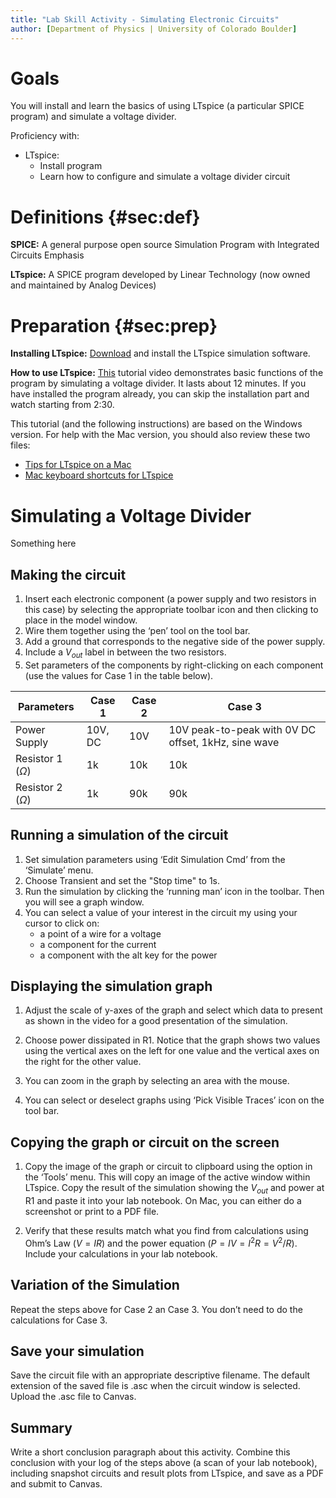```yaml
---
title: "Lab Skill Activity - Simulating Electronic Circuits"
author: [Department of Physics | University of Colorado Boulder]
---
```


# Goals

You will install and learn the basics of using LTspice (a particular SPICE program) and simulate a voltage
divider.

Proficiency with:

- LTspice:
  - Install program
  - Learn how to configure and simulate a voltage divider circuit

# Definitions {#sec:def}

**SPICE:** A general purpose open source Simulation Program with Integrated Circuits Emphasis

**LTspice:** A SPICE program developed by Linear Technology (now owned and maintained by Analog Devices)

# Preparation {#sec:prep}

**Installing LTspice:** [Download](https://www.analog.com/en/design-center/design-tools-and-calculators/ltspice-simulator.html) and install the LTspice simulation software.

**How to use LTspice:** [This](https://www.youtube.com/watch?v=JRcyHuyb1V0) tutorial video demonstrates basic functions of the program by simulating a voltage divider. It lasts about 12 minutes. If you have installed the program already, you can skip the installation part and watch starting from 2:30.

This tutorial (and the following instructions) are based on the Windows version. For help with the Mac version, you should also review these two files:

- [Tips for LTspice on a Mac](../resources/ltspice-resources/TipsForLTspiceOnMac.pdf)
- [Mac keyboard shortcuts for LTspice](../resources/ltspice-resources/LTspiceShortcutsForMacOSX.pdf)

# Simulating a Voltage Divider

Something here

## Making the circuit

1. Insert each electronic component (a power supply and two resistors in this case) by selecting the appropriate toolbar icon and then clicking to place in the model window.
2. Wire them together using the ‘pen’ tool on the tool bar.
3. Add a ground that corresponds to the negative side of the power supply.
4. Include a $V_{out}$ label in between the two resistors.
5. Set parameters of the components by right-clicking on each component (use the values for Case 1 in the table below).

<center>

| Parameters            | Case 1   | Case 2  | Case 3                                               |
| --------------------- | ------- | ------ | --------------------------------------------------- |
| Power Supply          | 10V, DC | 10V    | 10V peak-to-peak with 0V DC offset, 1kHz, sine wave |
| Resistor 1 ($\Omega$) | 1k      | 10k    | 10k                                                 |
| Resistor 2 ($\Omega$) | 1k      | 90k    | 90k                                                 |

</center>

## Running a simulation of the circuit

1. Set simulation parameters using ‘Edit Simulation Cmd’ from the ‘Simulate’ menu.
2. Choose Transient and set the "Stop time" to 1s.
3. Run the simulation by clicking the ‘running man’ icon in the toolbar. Then you will see a graph window.
4. You can select a value of your interest in the circuit my using your cursor to click on:
   - a point of a wire for a voltage
   - a component for the current
   - a component with the alt key for the power

## Displaying the simulation graph

1. Adjust the scale of y-axes of the graph and select which data to present as shown in the video for a good presentation of the simulation. 
1. Choose power dissipated in R1. Notice that the graph shows two values using the vertical axes on the left for one value and the vertical axes on the right for the other value.

3. You can zoom in the graph by selecting an area with the mouse.
4. You can select or deselect graphs using ‘Pick Visible Traces’ icon on the tool bar.

## Copying the graph or circuit on the screen

1. Copy the image of the graph or circuit to clipboard using the option in the ‘Tools’ menu. This will copy an image of the active window within LTspice. Copy the result of the simulation showing the $V_{out}$ and power at R1 and paste it into your lab notebook. On Mac, you can either do a screenshot or print to a PDF file.

2. Verify that these results match what you find from calculations using Ohm’s Law ($V = IR$) and the power equation ($P = IV = I^2 R = V^2 /R$). Include your calculations in your lab notebook.

## Variation of the Simulation

Repeat the steps above for Case 2 an Case 3. You don’t need to do the calculations for Case 3.

## Save your simulation

Save the circuit file with an appropriate descriptive filename. The default extension of the saved file is .asc when the circuit window is selected. Upload the .asc file to Canvas.

## Summary
Write a short conclusion paragraph about this activity. Combine this conclusion with your log of the
steps above (a scan of your lab notebook), including snapshot circuits and result plots from LTspice, and save as a PDF and submit to Canvas.

